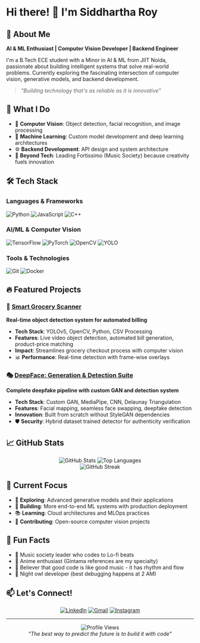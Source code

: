 # Hi there! 👋 I'm Siddhartha Roy

## 🚀 About Me

**AI & ML Enthusiast | Computer Vision Developer | Backend Engineer**

I'm a B.Tech ECE student with a Minor in AI & ML from JIIT Noida, passionate about building intelligent systems that solve real-world problems. Currently exploring the fascinating intersection of computer vision, generative models, and backend development.

> *"Building technology that's as reliable as it is innovative"*

## 🎯 What I Do

- 🤖 **Computer Vision**: Object detection, facial recognition, and image processing
- 🧠 **Machine Learning**: Custom model development and deep learning architectures
- ⚙️ **Backend Development**: API design and system architecture
- 🎵 **Beyond Tech**: Leading Fortissimo (Music Society) because creativity fuels innovation

## 🛠️ Tech Stack

### Languages & Frameworks
![Python](https://img.shields.io/badge/Python-3776AB?style=for-the-badge&logo=python&logoColor=white)
![JavaScript](https://img.shields.io/badge/JavaScript-F7DF1E?style=for-the-badge&logo=javascript&logoColor=black)
![C++](https://img.shields.io/badge/C++-00599C?style=for-the-badge&logo=cplusplus&logoColor=white)

### AI/ML & Computer Vision
![TensorFlow](https://img.shields.io/badge/TensorFlow-FF6F00?style=for-the-badge&logo=tensorflow&logoColor=white)
![PyTorch](https://img.shields.io/badge/PyTorch-EE4C2C?style=for-the-badge&logo=pytorch&logoColor=white)
![OpenCV](https://img.shields.io/badge/OpenCV-27338e?style=for-the-badge&logo=OpenCV&logoColor=white)
![YOLO](https://img.shields.io/badge/YOLO-00FFFF?style=for-the-badge&logo=yolo&logoColor=black)

### Tools & Technologies
![Git](https://img.shields.io/badge/Git-F05032?style=for-the-badge&logo=git&logoColor=white)
![Docker](https://img.shields.io/badge/Docker-2496ED?style=for-the-badge&logo=docker&logoColor=white)


## 🔥 Featured Projects

### 🛒 [Smart Grocery Scanner](link-to-repo)
**Real-time object detection system for automated billing**
- **Tech Stack**: YOLOv5, OpenCV, Python, CSV Processing
- **Features**: Live video object detection, automated bill generation, product-price matching
- **Impact**: Streamlines grocery checkout process with computer vision
- 📊 **Performance**: Real-time detection with frame-wise overlays

### 🎭 [DeepFace: Generation & Detection Suite](link-to-repo)
**Complete deepfake pipeline with custom GAN and detection system**
- **Tech Stack**: Custom GAN, MediaPipe, CNN, Delaunay Triangulation
- **Features**: Facial mapping, seamless face swapping, deepfake detection
- **Innovation**: Built from scratch without StyleGAN dependencies
- 🛡️ **Security**: Hybrid dataset trained detector for authenticity verification

## 📈 GitHub Stats

<div align="center">
  <img src="https://github-readme-stats.vercel.app/api?username=roy-sid&show_icons=true&theme=radical&hide_border=true" alt="GitHub Stats" />
  <img src="https://github-readme-stats.vercel.app/api/top-langs/?username=roy-sid&layout=compact&theme=radical&hide_border=true" alt="Top Languages" />
</div>

<div align="center">
  <img src="https://github-readme-streak-stats.herokuapp.com/?user=roy-sid&theme=radical&hide_border=true" alt="GitHub Streak" />
</div>

## 🎯 Current Focus

- 🔬 **Exploring**: Advanced generative models and their applications
- 🚀 **Building**: More end-to-end ML systems with production deployment
- 📚 **Learning**: Cloud architectures and MLOps practices
- 🤝 **Contributing**: Open-source computer vision projects

## 🌟 Fun Facts

- 🎼 Music society leader who codes to Lo-fi beats
- 🍜 Anime enthusiast (Gintama references are my specialty)
- 🎯 Believer that good code is like good music - it has rhythm and flow
- 🌙 Night owl developer (best debugging happens at 2 AM)

## 📫 Let's Connect!

<div align="center">
  
[![LinkedIn](https://img.shields.io/badge/LinkedIn-0077B5?style=for-the-badge&logo=linkedin&logoColor=white)](https://www.linkedin.com/in/siddhant-roy-6602b0213/)
[![Gmail](https://img.shields.io/badge/Gmail-D14836?style=for-the-badge&logo=gmail&logoColor=white)](mailto:your-email@gmail.com)
[![Instagram](https://img.shields.io/badge/Instagram-E4405F?style=for-the-badge&logo=instagram&logoColor=white)](https://www.instagram.com/siddhant_roy_/)

</div>

---

<div align="center">
  <img src="https://komarev.com/ghpvc/?username=roy-sid&color=blueviolet&style=for-the-badge&label=Profile+Views" alt="Profile Views" />
</div>

<div align="center">
  <i>"The best way to predict the future is to build it with code"</i>
</div>
